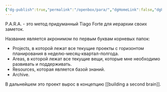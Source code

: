 ```yaml
---
{"dg-publish":true,"permalink":"/openbox/para/","dgHomeLink":false,"dgPassFrontmatter":true}
---
```



P.A.R.A. - это метод придуманный Tiago Forte для иерархии своих заметок. 

Название является акронимом по первым буквам корневых папок:
- Projects, в которой лежат все текущие проекты с горизонтом планирования в неделю-месяц-квартал-полгода.
- Areas,  в которой лежат все текущие вещи, которые мне необходимо развивать и поддерживать.
- Resources, которая является базой знаний.
- Archive.

В дальнейшем это проект вырос в концепцию [[building a second brain]].
